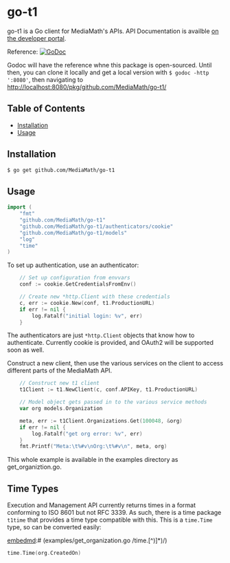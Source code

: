 go-t1
=====

go-t1 is a Go client for MediaMath's APIs. API Documentation is availble
[on the developer portal](https://developer.mediamath.com/docs/TerminalOne_API_Overview).

Reference: [![GoDoc](https://godoc.org/github.com/MediaMath/go-t1?status.svg)](https://godoc.org/github.com/MediaMath/go-t1)

Godoc will have the reference whne this package is open-sourced. Until then, you can clone it locally and get a local version with `$ godoc -http ':8080'`, then navigating to [http://localhost:8080/pkg/github.com/MediaMath/go-t1/](http://localhost:8080/pkg/github.com/MediaMath/go-t1/)

## Table of Contents
- [Installation](#installation)
- [Usage](#usage)

## Installation

```bash
$ go get github.com/MediaMath/go-t1
```

## Usage

[embedmd]:# (examples/get_organization.go /import/ /\)/)
```go
import (
	"fmt"
	"github.com/MediaMath/go-t1"
	"github.com/MediaMath/go-t1/authenticators/cookie"
	"github.com/MediaMath/go-t1/models"
	"log"
	"time"
)
```

To set up authentication, use an authenticator:

[embedmd]:# (examples/get_organization.go /.*Set up config/ /log\.Fatalf[^}]*\}/)
```go
	// Set up configuration from envvars
	conf := cookie.GetCredentialsFromEnv()

	// Create new *http.Client with these credentials
	c, err := cookie.New(conf, t1.ProductionURL)
	if err != nil {
		log.Fatalf("initial login: %v", err)
	}
```

The authenticators are just `*http.Client` objects that know how to authenticate. Currently cookie is provided, and OAuth2 will be supported soon as well.

Construct a new client, then use the various services on the client to
access different parts of the MediaMath API.

[embedmd]:# (examples/get_organization.go /.*Construct new t1/ /fmt.Printf\("Meta:.*\)/)
```go
	// Construct new t1 client
	t1Client := t1.NewClient(c, conf.APIKey, t1.ProductionURL)

	// Model object gets passed in to the various service methods
	var org models.Organization

	meta, err := t1Client.Organizations.Get(100048, &org)
	if err != nil {
		log.Fatalf("get org error: %v", err)
	}
	fmt.Printf("Meta:\t%#v\nOrg:\t%#v\n", meta, org)
```

This whole example is available in the examples directory as get_organiztion.go.

## Time Types

Execution and Management API currently returns times in a format conforming to ISO 8601 but not RFC 3339. As such, there is a time package `t1time` that provides a time type compatible with this. This is a `time.Time` type, so can be converted easily:

[embedmd]:# (examples/get_organization.go /time\.[^)]*\)/)
```go
time.Time(org.CreatedOn)
```
